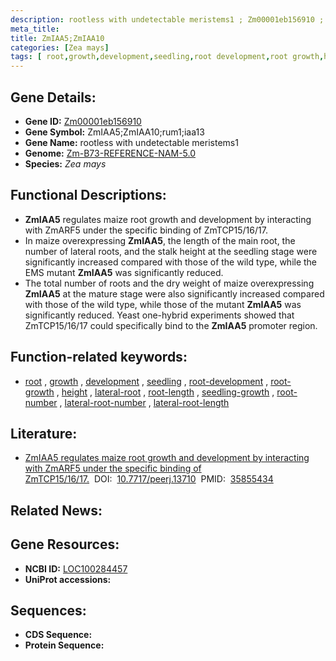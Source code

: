 ```yaml
---
description: rootless with undetectable meristems1 ; Zm00001eb156910 ; Zea mays
meta_title:
title: ZmIAA5;ZmIAA10
categories: [Zea mays]
tags: [ root,growth,development,seedling,root development,root growth,height,lateral root,root length,seedling growth,root number,lateral root number,lateral root length ]
---
```


## Gene Details:
- **Gene ID:**	[Zm00001eb156910](https://www.maizegdb.org/gene_center/gene/Zm00001eb156910)
- **Gene Symbol:** ZmIAA5;ZmIAA10;rum1;iaa13
- **Gene Name:** rootless with undetectable meristems1
- **Genome:** [Zm-B73-REFERENCE-NAM-5.0](https://www.maizegdb.org/genome/assembly/Zm-B73-REFERENCE-NAM-5.0)
- **Species:** *Zea mays*

## Functional Descriptions:
   - **ZmIAA5** regulates maize root growth and development by interacting with ZmARF5 under the specific binding of ZmTCP15/16/17.
   - In maize overexpressing **ZmIAA5**, the length of the main root, the number of lateral roots, and the stalk height at the seedling stage were significantly increased compared with those of the wild type, while the EMS mutant **ZmIAA5** was significantly reduced.
   - The total number of roots and the dry weight of maize overexpressing **ZmIAA5** at the mature stage were also significantly increased compared with those of the wild type, while those of the mutant **ZmIAA5** was significantly reduced. Yeast one-hybrid experiments showed that ZmTCP15/16/17 could specifically bind to the **ZmIAA5** promoter region.

## Function-related keywords:
- [root](/tags/root/)&nbsp;,&nbsp;[growth](/tags/growth/)&nbsp;,&nbsp;[development](/tags/development/)&nbsp;,&nbsp;[seedling](/tags/seedling/)&nbsp;,&nbsp;[root-development](/tags/root-development/)&nbsp;,&nbsp;[root-growth](/tags/root-growth/)&nbsp;,&nbsp;[height](/tags/height/)&nbsp;,&nbsp;[lateral-root](/tags/lateral-root/)&nbsp;,&nbsp;[root-length](/tags/root-length/)&nbsp;,&nbsp;[seedling-growth](/tags/seedling-growth/)&nbsp;,&nbsp;[root-number](/tags/root-number/)&nbsp;,&nbsp;[lateral-root-number](/tags/lateral-root-number/)&nbsp;,&nbsp;[lateral-root-length](/tags/lateral-root-length/)

## Literature:
   - [ZmIAA5 regulates maize root growth and development by interacting with ZmARF5 under the specific binding of ZmTCP15/16/17.]( https://www.ncbi.nlm.nih.gov/pmc/articles/PMC9288822/)&nbsp;&nbsp;DOI:&nbsp;&nbsp;[10.7717/peerj.13710](https://www.ncbi.nlm.nih.gov/pmc/articles/PMC9288822/)&nbsp;&nbsp;PMID:&nbsp;&nbsp;[35855434](https://pubmed.ncbi.nlm.nih.gov/35855434/)

## Related News:

## Gene Resources:
- **NCBI ID:**  [LOC100284457](https://www.ncbi.nlm.nih.gov/gene/?term=LOC100284457)
- **UniProt accessions:** [](https://www.uniprot.org/uniprotkb//entry)



## Sequences:
- **CDS Sequence:**
- **Protein Sequence:**
